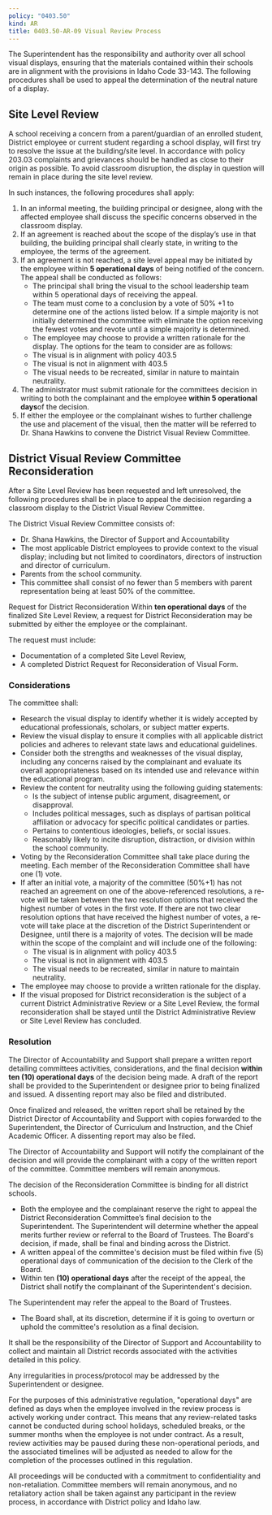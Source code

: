 ```yaml
---
policy: "0403.50"
kind: AR
title: 0403.50-AR-09 Visual Review Process
---
```


The Superintendent has the responsibility and authority over all school visual displays, ensuring that the materials contained within their schools are in alignment with the provisions in Idaho Code 33-143.  The following procedures shall be used to appeal the determination of the neutral nature of a display.

## Site Level Review
A school receiving a concern from a parent/guardian of an enrolled student, District employee or current student regarding a school display, will first try to resolve the issue at the building/site level. In accordance with policy 203.03 complaints and grievances should be handled as close to their origin as possible. To avoid classroom disruption, the display in question will remain in place during the site level review.

In such instances, the following procedures shall apply: 

1. In an informal meeting, the building principal or designee, along with the affected employee shall discuss the specific concerns observed in the classroom display. 
2. If an agreement is reached about the scope of the display’s use in that building, the building principal shall clearly state, in writing to the employee, the terms of the agreement.  
3. If an agreement is not reached, a site level appeal may be initiated by the employee within **5 operational days** of being notified of the concern.
The appeal shall be conducted as follows: 
    - The principal shall bring the visual to the school leadership team within 5 operational days of receiving the appeal.   
    - The team must come to a conclusion by a vote of 50% +1 to determine one of the actions listed below.  If a simple majority is not initially determined the committee with eliminate the option receiving the fewest votes and revote until a simple majority is determined.   
    - The employee may choose to provide a written rationale for the display. 
The options for the team to consider are as follows:  
    - The visual is in alignment with policy 403.5 
    - The visual is not in alignment with 403.5 
    - The visual needs to be recreated, similar in nature to maintain neutrality.   
4. The administrator must submit rationale for the committees decision in writing to both the complainant and the employee **within 5 operational days**of the decision.
5. If either the employee or the complainant wishes to further challenge the use and placement of the visual, then the matter will be referred to Dr. Shana Hawkins to convene the District Visual Review Committee.  

## District Visual Review Committee Reconsideration
After a Site Level Review has been requested and left unresolved, the following procedures shall be in place to appeal the decision regarding a classroom display to the District Visual Review Committee.
 
The District Visual Review Committee consists of: 

- Dr. Shana Hawkins, the Director of Support and Accountability  
- The most applicable District employees to provide context to the visual display; including but not limited to coordinators, directors of instruction and director of curriculum.   
- Parents from the school community. 
- This committee shall consist of no fewer than 5 members with parent representation being at least 50% of the committee.   

Request for District  Reconsideration 
Within **ten operational days** of the finalized Site Level Review, a request for District Reconsideration may be submitted by either the employee or the complainant.

The request must include: 

- Documentation of a completed Site Level Review, 
- A completed District Request for Reconsideration of Visual Form. 

### Considerations

The committee shall: 

- Research the visual display to identify whether it is widely accepted by educational professionals, scholars, or subject matter experts.  
- Review the visual display to ensure it complies with all applicable district policies and adheres to relevant state laws and educational guidelines.  
- Consider both the strengths and weaknesses of the visual display, including any concerns raised by the complainant and evaluate its overall appropriateness based on its intended use and relevance within the educational program. 
- Review the content for neutrality using the following guiding statements:
    - Is the subject of intense public argument, disagreement, or disapproval.
    - Includes political messages, such as displays of partisan political affiliation or advocacy for specific political candidates or parties.  
    - Pertains to contentious ideologies, beliefs, or social issues.
    - Reasonably likely to incite disruption, distraction, or division within the school community.   
- Voting by the Reconsideration Committee shall take place during the meeting. Each member of the Reconsideration Committee shall have one (1) vote. 
- If after an initial vote, a majority of the committee (50%+1) has not reached an agreement on one of the above-referenced resolutions, a re-vote will be taken between the two resolution options that received the highest number of votes in the first vote. If there are not two clear resolution options that have received the highest number of votes, a re-vote will take place at the discretion of the District Superintendent or Designee, until there is a majority of votes. The decision will be made within the scope of the complaint and will include one of the following: 
    - The visual is in alignment with policy 403.5
    - The visual is not in alignment with 403.5
    - The visual needs to be recreated, similar in nature to maintain neutrality.   
- The employee may choose to provide a written rationale for the display.  
- If the visual proposed for District reconsideration is the subject of a current District Administrative Review or a Site Level Review, the formal reconsideration shall be stayed until the District Administrative Review or Site Level Review has concluded.  

### Resolution
The Director of Accountability and Support shall prepare a written  report detailing committees activities, considerations, and the final decision  **within ten (10) operational days** of the decision being made. A draft of the report shall be provided to the Superintendent or designee prior to being finalized and issued. A dissenting report may also be filed and distributed. 

Once finalized and released, the written report shall be retained by the District Director of Accountability and Support with copies forwarded to the Superintendent, the Director of Curriculum and Instruction, and the Chief Academic Officer. A dissenting report may also be filed. 

The Director of Accountability and Support will notify the complainant of the decision and will provide the complainant with a copy of the written report of the committee. Committee members will remain anonymous. 

The decision of the Reconsideration Committee is binding for all district schools. 

- Both the employee and the complainant reserve the right to appeal the District Reconsideration Committee’s final decision to the Superintendent. The Superintendent will determine whether the appeal merits further review or referral to the Board of Trustees. The Board's decision, if made, shall be final and binding across the District. 
- A written appeal of the committee's decision must be filed within five (5) operational days of communication of the decision to the Clerk of the Board. 
- Within ten **(10) operational days** after the receipt of the appeal, the District shall notify the complainant of the Superintendent's decision. 

The Superintendent may refer the appeal to the Board of Trustees.  

- The Board shall, at its discretion, determine if it is going to overturn or uphold the committee's resolution as a final decision. 

It shall be the responsibility of the Director of Support and Accountability to collect and maintain all District records associated with the activities detailed in this policy.  

Any irregularities in process/protocol may be addressed by the Superintendent or designee. 

For the purposes of this administrative regulation, "operational days" are defined as days when the employee involved in the review process is actively working under contract. This means that any review-related tasks cannot be conducted during school holidays, scheduled breaks, or the summer months when the employee is not under contract. As a result, review activities may be paused during these non-operational periods, and the associated timelines will be adjusted as needed to allow for the completion of the processes outlined in this regulation. 

All proceedings will be conducted with a commitment to confidentiality and non-retaliation. Committee members will remain anonymous, and no retaliatory action shall be taken against any participant in the review process, in accordance with District policy and Idaho law. 
